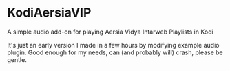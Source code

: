 # KodiAersiaVIP
A simple audio add-on for playing Aersia Vidya Intarweb Playlists in Kodi

It's just an early version I made in a few hours by modifying example audio plugin. Good enough for my needs, can (and probably will) crash, please be gentle.
